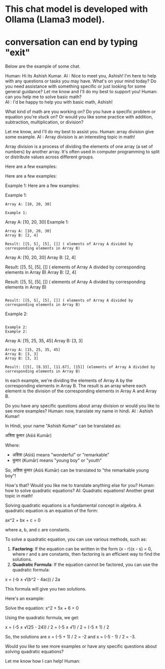 # This chat model is developed with Ollama (Llama3 model).

# conversation can end by typing "exit"

Below are the example of some chat.

Human: Hi its Ashish Kumar.
AI :  Nice to meet you, Ashish! I'm here to help with any questions or tasks you may have. What's on your mind today? Do you need assistance with something specific or just looking for some general guidance? Let me know and I'll do my best to support you!
Human: can you help me to solve basic math?  
AI :  I'd be happy to help you with basic math, Ashish!

What kind of math are you working on? Do you have a specific problem or equation you're stuck on? Or would you like some practice with addition, subtraction, multiplication, or division?

Let me know, and I'll do my best to assist you.
Human: array division give some example.
AI :  Array division is an interesting topic in math!

Array division is a process of dividing the elements of one array (a set of numbers) by another array. It's often used in computer programming to split or distribute values across different groups.

Here are a few examples:


Here are a few examples:

Example 1:
Here are a few examples:

Example 1:
```
Array A: [10, 20, 30]

Example 1:
```
Array A: [10, 20, 30]
Example 1:
```
Array A: [10, 20, 30]
Array B: [2, 4]

Result: [[5, 5], [5], []] ( elements of Array A divided by corresponding elements in Array B)
```
Array A: [10, 20, 30]
Array B: [2, 4]

Result: [[5, 5], [5], []] ( elements of Array A divided by corresponding elements in Array B)
Array B: [2, 4]

Result: [[5, 5], [5], []] ( elements of Array A divided by corresponding elements in Array B)
```

Result: [[5, 5], [5], []] ( elements of Array A divided by corresponding elements in Array B)
```

Example 2:
```

Example 2:
Example 2:
```
Array A: [15, 25, 35, 45]
Array B: [3, 3]
```
Array A: [15, 25, 35, 45]
Array B: [3, 3]
Array B: [3, 3]

Result: [[5], [8.33], [11.67], [15]] (elements of Array A divided by corresponding elements in Array B)
```

In each example, we're dividing the elements of Array A by the corresponding elements in Array B. The result is an array where each element is the division of the corresponding elements in Array A and Array B.

Do you have any specific questions about array division or would you like to see more examples?
Human: now, translate my name in hindi.
AI :  Ashish Kumar!

In Hindi, your name "Ashish Kumar" can be translated as:

अशिश कुमार (Aśiś Kumār)

Where:

* अशिश (Aśiś) means "wonderful" or "remarkable"
* कुमार (Kumār) means "young boy" or "youth"

So, अशिश कुमार (Aśiś Kumār) can be translated to "the remarkable young boy"!

How's that? Would you like me to translate anything else for you?
Human: how to solve quadratic equations?
AI: Quadratic equations! Another great topic in math!

Solving quadratic equations is a fundamental concept in algebra. A quadratic equation is an equation of the form:

ax^2 + bx + c = 0

where a, b, and c are constants.

To solve a quadratic equation, you can use various methods, such as:

1. **Factoring**: If the equation can be written in the form (x - r)(x - s) = 0, where r and s are constants, then factoring is an efficient way to find the solutions.
2. **Quadratic Formula**: If the equation cannot be factored, you can use the quadratic formula:

x = (-b ± √(b^2 - 4ac)) / 2a

This formula will give you two solutions.

Here's an example:

Solve the equation: x^2 + 5x + 6 = 0

Using the quadratic formula, we get:

x = (-5 ± √(25 - 24)) / 2
= (-5 ± √1) / 2
= (-5 ± 1) / 2

So, the solutions are x = (-5 + 1) / 2 = -2 and x = (-5 - 1) / 2 = -3.

Would you like to see more examples or have any specific questions about solving quadratic equations?

Let me know how I can help!
Human:

